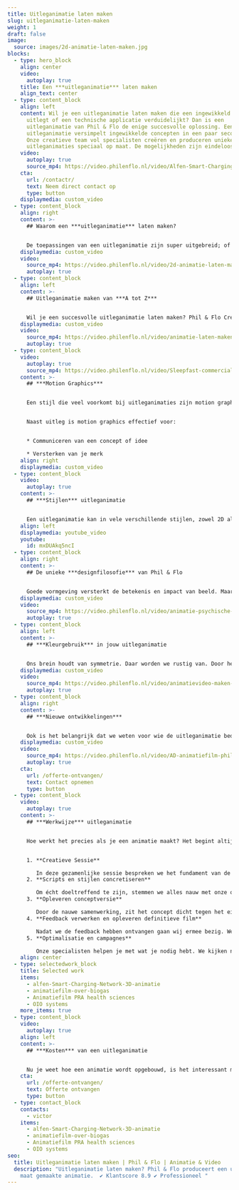```yaml
---
title: Uitleganimatie laten maken
slug: uitleganimatie-laten-maken
weight: 1
draft: false
image:
  source: images/2d-animatie-laten-maken.jpg
blocks:
  - type: hero_block
    align: center
    video:
      autoplay: true
    title: Een ***uitleganimatie*** laten maken
    align_text: center
  - type: content_block
    align: left
    content: Wil je een uitleganimatie laten maken die een ingewikkeld proces
      uitlegt of een technische applicatie verduidelijkt? Dan is een
      uitleganimatie van Phil & Flo de enige succesvolle oplossing. Een
      uitleganimatie versimpelt ingewikkelde concepten in een paar seconden.
      Onze creatieve team vol specialisten creëren en produceren unieke
      uitleganimaties speciaal op maat. De mogelijkheden zijn eindeloos.
    video:
      autoplay: true
      source_mp4: https://video.philenflo.nl/video/Alfen-Smart-Charging-Network-Philenflo.mp4
    cta:
      url: /contactr/
      text: Neem direct contact op
      type: button
    displaymedia: custom_video
  - type: content_block
    align: right
    content: >-
      ## Waarom een ***uitleganimatie*** laten maken?


      De toepassingen van een uitleganimatie zijn super uitgebreid; of het nu gaat om het communiceren van een ingewikkelde boodschap of het verduidelijken van een product of dienst. Wij maken door middel van onze unieke uitleganimaties op een laagdrempelige en vooral heldere manier inzichtelijk wat jij wilt vertellen. Zo wordt jouw verhaal als uitleganimatie niet alleen toegankelijk, maar ook aantrekkelijk!
    displaymedia: custom_video
    video:
      source_mp4: https://video.philenflo.nl/video/2d-animatie-laten-maken-phil-en-flo-Phil-en-Flo.mp4
      autoplay: true
  - type: content_block
    align: left
    content: >-
      ## Uitleganimatie maken van ***A tot Z***


      Wil je een succesvolle uitleganimatie laten maken? Phil & Flo Creative Studio regelt het voor je. Iedere uitleganimatie is maatwerk en gemaakt in de huisstijl van jouw bedrijf. Dit betekent dat onze hoogwaardige uitleganimaties vanaf het begin voor jou zijn ontworpen en gecreëerd door onze vakmensen. Daarnaast zijn we als videomarketing specialist uitstekend in staat om je uitleganimatie op een succesvolle manier te plaatsen, zodat je video ook echt gezien wordt!
    displaymedia: custom_video
    video:
      source_mp4: https://video.philenflo.nl/video/animatie-laten-maken-phil-en-flo.mp4
      autoplay: true
  - type: content_block
    video:
      autoplay: true
      source_mp4: https://video.philenflo.nl/video/Sleepfast-commercial.mp4
    content: >-
      ## ***Motion Graphics***


      Een stijl die veel voorkomt bij uitleganimaties zijn motion graphics. In het kort zijn motion graphics geanimeerde grafische elementen, verwerkt in een aantrekkelijke film. Motion graphics zijn effectief voor je merkidentiteit door de sterke herkenbaarheid in kleur en vorm. Motion graphics zijn ook effectief om cijfers of data te communiceren. Motion graphics komen zowel met als zonder voice-over voor. Motion graphics zijn in 2D en 3D. Een combinatie van beiden wordt steeds populairder.


      Naast uitleg is motion graphics effectief voor:


      * Communiceren van een concept of idee

      * Versterken van je merk
    align: right
    displaymedia: custom_video
  - type: content_block
    video:
      autoplay: true
    content: >-
      ## ***Stijlen*** uitleganimatie


      Een uitleganimatie kan in vele verschillende stijlen, zowel 2D als 3D. Belangrijk is dat de stijl past bij het doel van de video. Zo gebruik  je voor de uitleg van een [softwareproduct](https://www.philenflo.nl/portfolio/documizers/) een totaal andere stijl, dan een uitleganimatie voor een [laadpaal](https://www.philenflo.nl/portfolio/alfen-smart-charging-network-3d-animatie/). En voor het [aanmeldproces](https://www.philenflo.nl/portfolio/animatiefilm-pra-health-sciences/) voor een medisch onderzoek weer een andere stijl dan een [vertical farming](https://www.philenflo.nl/portfolio/kg-systems-3d-animatie-vertical-farming/) systeem. Om de juiste stijl te bepalen doe je onderzoek naar je doelgroep. Hoe ziet deze groep eruit? Waar ligt hun (informatie)behoefte en wat is het doel van de video (leads, autoriteit, uitleg, promotie). Ons team helpt je met het vinden van de juiste stijl voor jouw animaties.
    align: left
    displaymedia: youtube_video
    youtube:
      id: mxDUAkq5ncI
  - type: content_block
    align: right
    content: >-
      ## De unieke ***designfilosofie*** van Phil & Flo


      Goede vormgeving versterkt de betekenis en impact van beeld. Maar wat is goede vormgeving? Vroeger dacht men de ideale verhoudingen van vormen te vinden in de Gulden Snede. Tegenwoordig hebben die oude regels plaatsgemaakt voor persoonlijk stijlonderzoek, want ultieme schoonheid is voor iedereen anders. Wij horen graag wat je wil vertellen en stellen, door middel van de juiste kleuren, lijnen, vormen, muziek en geluiden, een authentieke beeldtaal voor je uitleganimatie samen.
    displaymedia: custom_video
    video:
      source_mp4: https://video.philenflo.nl/video/animatie-psychische-zorg.mp4
      autoplay: true
  - type: content_block
    align: left
    content: >-
      ## ***Kleurgebruik*** in jouw uitleganimatie


      Ons brein houdt van symmetrie. Daar worden we rustig van. Door het gebruik van symmetrie in je vormgeving kun je een veilige, vertrouwde boodschap overbrengen. Asymmetrische beelden zorgen daarentegen voor chaos, prikkelingen en zetten aan tot actie. Ook kleuren spelen hierbij een grote rol. Zo staat blauw voor ‘vertrouwen’ en groen voor ‘groei’ en ‘gezondheid’. Rood staat voor gevaar, warmte en actie. Kennis van kleur is dus van groot belang. En laten we dat nu net in ons bezit hebben.
    displaymedia: custom_video
    video:
      source_mp4: https://video.philenflo.nl/video/animatievideo-maken-phil-en-flo.mp4
      autoplay: true
  - type: content_block
    align: right
    content: >-
      ## ***Nieuwe ontwikkelingen***


      Ook is het belangrijk dat we weten voor wie de uitleganimatie bedoeld is en waar deze vertoond zal worden. Want de interpretatie van beeld is, net als geschreven en gesproken taal, tijds- en cultuurgebonden. Daarom zijn wij altijd op de hoogte van de nieuwste ontwikkelingen in binnen- en buitenland, bestuderen en beoefenen we verschillende technieken en gaan we graag het avontuur aan. Vraag vrijblijvend een offerte aan.
    displaymedia: custom_video
    video:
      source_mp4: https://video.philenflo.nl/video/AD-animatiefilm-phil-en-flo.mp4
      autoplay: true
    cta:
      url: /offerte-ontvangen/
      text: Contact opnemen
      type: button
  - type: content_block
    video:
      autoplay: true
    content: >-
      ## ***Werkwijze*** uitleganimatie


      Hoe werkt het precies als je een animatie maakt? Het begint altijd met een creatieve sessie.


      1. **Creatieve Sessie**

         In deze gezamenlijke sessie bespreken we het fundament van de animatie. Hierin wordt alles doorgesproken en wordt de fundering voor de (voice-over)scripts gelegd.
      2. **Scripts en stijlen concretiseren**

         Om écht doeltreffend te zijn, stemmen we alles nauw met onze opdrachtgevers af. Van de stijl tot aan de gekozen stemacteur. In ons werkproces heb je als opdrachtgever altijd één vast contactpersoon die alles weet van jouw project. Wanneer alles definitief is, beginnen we met animeren.
      3. **Opleveren conceptversie**

         Door de nauwe samenwerking, zit het concept dicht tegen het eindresultaat aan. Dit stelt de opdrachtgever in staat om concrete, inhoudelijke feedback te geven.
      4. **Feedback verwerken en opleveren definitieve film**

         Nadat we de feedback hebben ontvangen gaan wij ermee bezig. We verwerken alle feedback en leveren de definitieve film op.
      5. **Optimalisatie en campagnes**

         Onze specialisten helpen je met wat je nodig hebt. We kijken naar de kanalen die je wil inzetten, en leveren de juiste formaten. We optimaliseren de film met ondertiteling, teasers en we zetten eventuele campagnes op.
    align: center
  - type: selectedwork_block
    title: Selected work
    items:
      - alfen-Smart-Charging-Network-3D-animatie
      - animatiefilm-over-biogas
      - Animatiefilm PRA health sciences
      - OIO systems
    more_items: true
  - type: content_block
    video:
      autoplay: true
    align: left
    content: >-
      ## ***Kosten*** van een uitleganimatie


      Nu je weet hoe een animatie wordt opgebouwd, is het interessant meer te weten over de opbouw van de kosten. De kosten van een uitleganimatie zijn afhankelijk van een aantal aspecten, zoals de stijl en lengte. De ene stijl kost meer tijd om te maken dan de andere. Hoe langer de film, hoe meer tijd het kost om te maken. Neem contact met ons op voor advies en een vrijblijvende offerte.
    cta:
      url: /offerte-ontvangen/
      text: Offerte ontvangen
      type: button
  - type: contact_block
    contacts:
      - victor
    items:
      - alfen-Smart-Charging-Network-3D-animatie
      - animatiefilm-over-biogas
      - Animatiefilm PRA health sciences
      - OIO systems
seo:
  title: Uitleganimatie laten maken | Phil & Flo | Animatie & Video
  description: "Uitleganimatie laten maken? Phil & Flo produceert een unieke op
    maat gemaakte animatie.  ✔ Klantscore 8.9 ✔ Professioneel "
---
```

